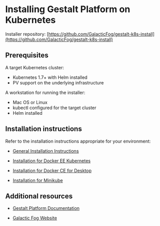# Installing Gestalt Platform on Kubernetes

Installer repository: [https://github.com/GalacticFog/gestalt-k8s-install](https://github.com/GalacticFog/gestalt-k8s-install)

## Prerequisites

A target Kubernetes cluster:
* Kubernetes 1.7+ with Helm installed
* PV support on the underlying infrastructure

A workstation for running the installer:
* Mac OS or Linux
* kubectl configured for the target cluster
* Helm installed

## Installation instructions

Refer to the installation instructions appropriate for your environment:

- [General Installation Instructions](./docs/readme_general.md)

- [Installation for Docker EE Kubernetes](./docs/readme_docker_ee.md)

- [Installation for Docker CE for Desktop](./docs/readme_docker_ce_for_desktop.md)

- [Installation for Minikube](./docs/readme_minikube.md)


## Additional resources

 - [Gestalt Platform Documentation](http://docs.galacticfog.com)

 - [Galactic Fog Website](http://www.galacticfog.com)
